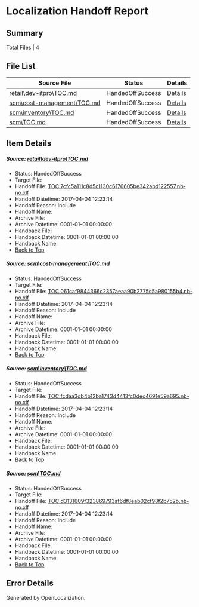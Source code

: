 # <a name='report-top'></a> Localization Handoff Report

## Summary
 Total Files | 4

## File List
 Source File | Status | Details 
 ----------- | ------ | ------- 
 [retail\dev-itpro\TOC.md](https://github.com/OpenLocalizationTestOrg/AX-Docs-Sandbox/blob/f15e1f9bcf426ca6b9081c7260858c354d799786/retail/dev-itpro/TOC.md) | HandedOffSuccess | [Details](#38edbca942a6cffce4062f89aa7c0062cf3452373258)
 [scm\cost-management\TOC.md](https://github.com/OpenLocalizationTestOrg/AX-Docs-Sandbox/blob/98245d15889ffddf0e5a439319d6f05dbe527264/scm/cost-management/TOC.md) | HandedOffSuccess | [Details](#c956c31dfff510f36d3ce82fd6c0b1e8605a21213422)
 [scm\inventory\TOC.md](https://github.com/OpenLocalizationTestOrg/AX-Docs-Sandbox/blob/f77012e7b64b7f153103e9bbe91e8ded202b509a/scm/inventory/TOC.md) | HandedOffSuccess | [Details](#5ae8ec3b5abb7ec50912763f2127a418345a818a3449)
 [scm\TOC.md](https://github.com/OpenLocalizationTestOrg/AX-Docs-Sandbox/blob/98245d15889ffddf0e5a439319d6f05dbe527264/scm/TOC.md) | HandedOffSuccess | [Details](#3f9145c4e67b8c4418a56e0b95f28be9747f439f3572)

## Item Details
##### <a name='38edbca942a6cffce4062f89aa7c0062cf3452373258'></a> Source: [retail\dev-itpro\TOC.md](https://github.com/OpenLocalizationTestOrg/AX-Docs-Sandbox/blob/f15e1f9bcf426ca6b9081c7260858c354d799786/retail/dev-itpro/TOC.md)
* Status: HandedOffSuccess
* Target File: 
* Handoff File: [TOC.7cfc5a111c8d5c1130c6176605be342abd122557.nb-no.xlf](https://github.com/OpenLocalizationTestOrg/AX-Docs-Sandbox.handoff/blob/651c48ffb13dd674bcd48ee31b1c252b030e47c6/ol-handoff/OpenLocalizationTestOrg/AX-Docs-Sandbox.nb-no/master/do-not-translate/TOC.7cfc5a111c8d5c1130c6176605be342abd122557.nb-no.xlf)
* Handoff Datetime: 2017-04-04 12:23:14
* Handoff Reason: Include
* Handoff Name: 
* Archive File: 
* Archive Datetime: 0001-01-01 00:00:00
* Handback File: 
* Handback Datetime: 0001-01-01 00:00:00
* Handback Name: 
* [Back to Top](#report-top)

##### <a name='c956c31dfff510f36d3ce82fd6c0b1e8605a21213422'></a> Source: [scm\cost-management\TOC.md](https://github.com/OpenLocalizationTestOrg/AX-Docs-Sandbox/blob/98245d15889ffddf0e5a439319d6f05dbe527264/scm/cost-management/TOC.md)
* Status: HandedOffSuccess
* Target File: 
* Handoff File: [TOC.061caf9844366c2357aeaa90b2775c5a980155b4.nb-no.xlf](https://github.com/OpenLocalizationTestOrg/AX-Docs-Sandbox.handoff/blob/651c48ffb13dd674bcd48ee31b1c252b030e47c6/ol-handoff/OpenLocalizationTestOrg/AX-Docs-Sandbox.nb-no/master/premium/TOC.061caf9844366c2357aeaa90b2775c5a980155b4.nb-no.xlf)
* Handoff Datetime: 2017-04-04 12:23:14
* Handoff Reason: Include
* Handoff Name: 
* Archive File: 
* Archive Datetime: 0001-01-01 00:00:00
* Handback File: 
* Handback Datetime: 0001-01-01 00:00:00
* Handback Name: 
* [Back to Top](#report-top)

##### <a name='5ae8ec3b5abb7ec50912763f2127a418345a818a3449'></a> Source: [scm\inventory\TOC.md](https://github.com/OpenLocalizationTestOrg/AX-Docs-Sandbox/blob/f77012e7b64b7f153103e9bbe91e8ded202b509a/scm/inventory/TOC.md)
* Status: HandedOffSuccess
* Target File: 
* Handoff File: [TOC.fcdaa3db4b12ba1743d4413fc0dec4691e59a695.nb-no.xlf](https://github.com/OpenLocalizationTestOrg/AX-Docs-Sandbox.handoff/blob/651c48ffb13dd674bcd48ee31b1c252b030e47c6/ol-handoff/OpenLocalizationTestOrg/AX-Docs-Sandbox.nb-no/master/premium/TOC.fcdaa3db4b12ba1743d4413fc0dec4691e59a695.nb-no.xlf)
* Handoff Datetime: 2017-04-04 12:23:14
* Handoff Reason: Include
* Handoff Name: 
* Archive File: 
* Archive Datetime: 0001-01-01 00:00:00
* Handback File: 
* Handback Datetime: 0001-01-01 00:00:00
* Handback Name: 
* [Back to Top](#report-top)

##### <a name='3f9145c4e67b8c4418a56e0b95f28be9747f439f3572'></a> Source: [scm\TOC.md](https://github.com/OpenLocalizationTestOrg/AX-Docs-Sandbox/blob/98245d15889ffddf0e5a439319d6f05dbe527264/scm/TOC.md)
* Status: HandedOffSuccess
* Target File: 
* Handoff File: [TOC.d3131609f323869793af6df8eab02cf98f2b752b.nb-no.xlf](https://github.com/OpenLocalizationTestOrg/AX-Docs-Sandbox.handoff/blob/651c48ffb13dd674bcd48ee31b1c252b030e47c6/ol-handoff/OpenLocalizationTestOrg/AX-Docs-Sandbox.nb-no/master/premium/TOC.d3131609f323869793af6df8eab02cf98f2b752b.nb-no.xlf)
* Handoff Datetime: 2017-04-04 12:23:14
* Handoff Reason: Include
* Handoff Name: 
* Archive File: 
* Archive Datetime: 0001-01-01 00:00:00
* Handback File: 
* Handback Datetime: 0001-01-01 00:00:00
* Handback Name: 
* [Back to Top](#report-top)


## Error Details

Generated by OpenLocalization.
